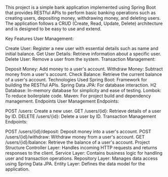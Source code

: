 This project is a simple bank application implemented using Spring Boot that provides RESTful APIs to perform basic banking operations such as creating users, depositing money, withdrawing money, and deleting users. The application follows a CRUD (Create, Read, Update, Delete) architecture and is designed to be easy to use and extend.

Key Features
User Management:

Create User: Register a new user with essential details such as name and initial balance.
Get User Details: Retrieve information about a specific user.
Delete User: Remove a user from the system.
Transaction Management:

Deposit Money: Add money to a user's account.
Withdraw Money: Subtract money from a user's account.
Check Balance: Retrieve the current balance of a user's account.
Technologies Used
Spring Boot: Framework for building the RESTful APIs.
Spring Data JPA: For database interaction.
H2 Database: In-memory database for simplicity and ease of testing.
Lombok: To reduce boilerplate code.
Maven: For project build and dependency management.
Endpoints
User Management Endpoints:

POST /users: Create a new user.
GET /users/{id}: Retrieve details of a user by ID.
DELETE /users/{id}: Delete a user by ID.
Transaction Management Endpoints:

POST /users/{id}/deposit: Deposit money into a user's account.
POST /users/{id}/withdraw: Withdraw money from a user's account.
GET /users/{id}/balance: Retrieve the balance of a user's account.
Project Structure
Controller Layer: Handles incoming HTTP requests and returns responses to the client.
Service Layer: Contains business logic for handling user and transaction operations.
Repository Layer: Manages data access using Spring Data JPA.
Entity Layer: Defines the data model for the application.
